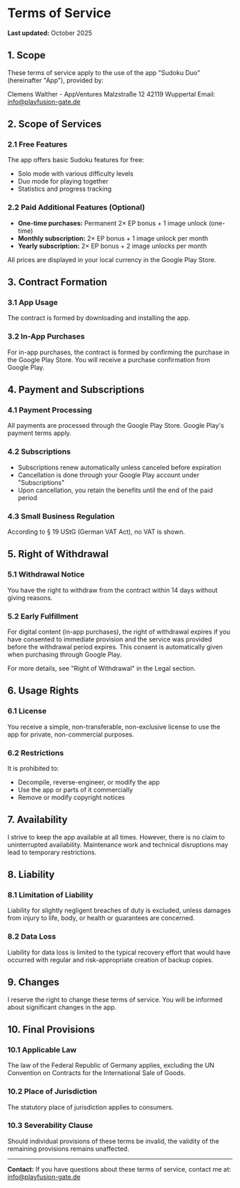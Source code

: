 # Terms of Service

**Last updated:** October 2025

## 1. Scope

These terms of service apply to the use of the app "Sudoku Duo" (hereinafter "App"), provided by:

Clemens Walther - AppVentures
Malzstraße 12
42119 Wuppertal
Email: info@playfusion-gate.de

## 2. Scope of Services

### 2.1 Free Features
The app offers basic Sudoku features for free:
- Solo mode with various difficulty levels
- Duo mode for playing together
- Statistics and progress tracking

### 2.2 Paid Additional Features (Optional)
- **One-time purchases:** Permanent 2× EP bonus + 1 image unlock (one-time)
- **Monthly subscription:** 2× EP bonus + 1 image unlock per month
- **Yearly subscription:** 2× EP bonus + 2 image unlocks per month

All prices are displayed in your local currency in the Google Play Store.

## 3. Contract Formation

### 3.1 App Usage
The contract is formed by downloading and installing the app.

### 3.2 In-App Purchases
For in-app purchases, the contract is formed by confirming the purchase in the Google Play Store. You will receive a purchase confirmation from Google Play.

## 4. Payment and Subscriptions

### 4.1 Payment Processing
All payments are processed through the Google Play Store. Google Play's payment terms apply.

### 4.2 Subscriptions
- Subscriptions renew automatically unless canceled before expiration
- Cancellation is done through your Google Play account under "Subscriptions"
- Upon cancellation, you retain the benefits until the end of the paid period

### 4.3 Small Business Regulation
According to § 19 UStG (German VAT Act), no VAT is shown.

## 5. Right of Withdrawal

### 5.1 Withdrawal Notice
You have the right to withdraw from the contract within 14 days without giving reasons.

### 5.2 Early Fulfillment
For digital content (in-app purchases), the right of withdrawal expires if you have consented to immediate provision and the service was provided before the withdrawal period expires. This consent is automatically given when purchasing through Google Play.

For more details, see "Right of Withdrawal" in the Legal section.

## 6. Usage Rights

### 6.1 License
You receive a simple, non-transferable, non-exclusive license to use the app for private, non-commercial purposes.

### 6.2 Restrictions
It is prohibited to:
- Decompile, reverse-engineer, or modify the app
- Use the app or parts of it commercially
- Remove or modify copyright notices

## 7. Availability

I strive to keep the app available at all times. However, there is no claim to uninterrupted availability. Maintenance work and technical disruptions may lead to temporary restrictions.

## 8. Liability

### 8.1 Limitation of Liability
Liability for slightly negligent breaches of duty is excluded, unless damages from injury to life, body, or health or guarantees are concerned.

### 8.2 Data Loss
Liability for data loss is limited to the typical recovery effort that would have occurred with regular and risk-appropriate creation of backup copies.

## 9. Changes

I reserve the right to change these terms of service. You will be informed about significant changes in the app.

## 10. Final Provisions

### 10.1 Applicable Law
The law of the Federal Republic of Germany applies, excluding the UN Convention on Contracts for the International Sale of Goods.

### 10.2 Place of Jurisdiction
The statutory place of jurisdiction applies to consumers.

### 10.3 Severability Clause
Should individual provisions of these terms be invalid, the validity of the remaining provisions remains unaffected.

---

**Contact:**
If you have questions about these terms of service, contact me at:
info@playfusion-gate.de
